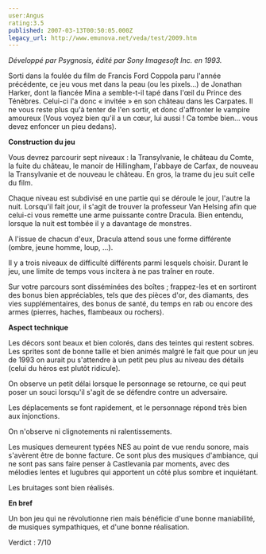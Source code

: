 ```yaml
---
user:Angus
rating:3.5
published: 2007-03-13T00:50:05.000Z
legacy_url: http://www.emunova.net/veda/test/2009.htm
---
```

_Développé par Psygnosis, édité par Sony Imagesoft Inc. en 1993\._  

  

Sorti dans la foulée du film de Francis Ford Coppola paru l'année précédente, ce jeu vous met dans la peau (ou les pixels...) de Jonathan Harker, dont la fiancée Mina a semble-t-il tapé dans l'œil du Prince des Ténèbres. Celui-ci l'a donc « invitée » en son château dans les Carpates. Il ne vous reste plus qu'à tenter de l'en sortir, et donc d'affronter le vampire amoureux (Vous voyez bien qu'il a un cœur, lui aussi ! Ca tombe bien... vous devez enfoncer un pieu dedans).  

  

**Construction du jeu**  

  

Vous devrez parcourir sept niveaux : la Transylvanie, le château du Comte, la fuite du château, le manoir de Hillingham, l'abbaye de Carfax, de nouveau la Transylvanie et de nouveau le château. En gros, la trame du jeu suit celle du film.  

Chaque niveau est subdivisé en une partie qui se déroule le jour, l'autre la nuit. Lorsqu'il fait jour, il s'agit de trouver la professeur Van Helsing afin que celui-ci vous remette une arme puissante contre Dracula. Bien entendu, lorsque la nuit est tombée il y a davantage de monstres.  

A l'issue de chacun d'eux, Dracula attend sous une forme différente (ombre, jeune homme, loup, ...).  

  

Il y a trois niveaux de difficulté différents parmi lesquels choisir. Durant le jeu, une limite de temps vous incitera à ne pas traîner en route.  

  

Sur votre parcours sont disséminées des boîtes ; frappez-les et en sortiront des bonus bien appréciables, tels que des pièces d'or, des diamants, des vies supplémentaires, des bonus de santé, du temps en rab ou encore des armes (pierres, haches, flambeaux ou rochers).  

  

**Aspect technique**  

  

Les décors sont beaux et bien colorés, dans des teintes qui restent sobres. Les sprites sont de bonne taille et bien animés malgré le fait que pour un jeu de 1993 on aurait pu s'attendre à un petit peu plus au niveau des détails (celui du héros est plutôt ridicule).  

On observe un petit délai lorsque le personnage se retourne, ce qui peut poser un souci lorsqu'il s'agit de se défendre contre un adversaire.  

Les déplacements se font rapidement, et le personnage répond très bien aux injonctions.  

On n'observe ni clignotements ni ralentissements.  

  

Les musiques demeurent typées NES au point de vue rendu sonore, mais s'avèrent être de bonne facture. Ce sont plus des musiques d'ambiance, qui ne sont pas sans faire penser à Castlevania par moments, avec des mélodies lentes et lugubres qui apportent un côté plus sombre et inquiétant.  

Les bruitages sont bien réalisés.  

  

**En bref**  

  

Un bon jeu qui ne révolutionne rien mais bénéficie d'une bonne maniabilité, de musiques sympathiques, et d'une bonne réalisation.  

  

Verdict : 7/10